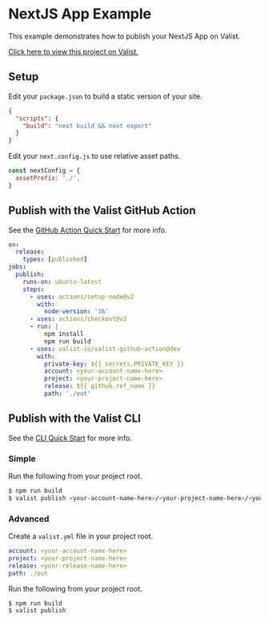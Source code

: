 # NextJS App Example

This example demonstrates how to publish your NextJS App on Valist.

[Click here to view this project on Valist.](https://mumbai.valist.io/nasdf/example-next-app)

## Setup

Edit your `package.json` to build a static version of your site.

```json
{
  "scripts": {
    "build": "next build && next export"
  }
}
```

Edit your `next.config.js` to use relative asset paths.

```javascript
const nextConfig = {
  assetPrefix: './',
}
```

## Publish with the Valist GitHub Action

See the [GitHub Action Quick Start](https://docs.valist.io/github-action/github-action-quick-start) for more info.

```yaml
on:
  release:
    types: [published]
jobs:
  publish:
    runs-on: ubuntu-latest
    steps:
      - uses: actions/setup-node@v2
        with:
          node-version: '16'
      - uses: actions/checkout@v2
      - run: |
          npm install
          npm run build
      - uses: valist-io/valist-github-action@dev
        with:
          private-key: ${{ secrets.PRIVATE_KEY }}
          account: <your-account-name-here>
          project: <your-project-name-here>
          release: ${{ github.ref_name }}
          path: './out'
```

## Publish with the Valist CLI

See the [CLI Quick Start](https://docs.valist.io/cli/cli-quick-start) for more info.

### Simple

Run the following from your project root.

```bash
$ npm run build
$ valist publish <your-account-name-here>/<your-project-name-here>/<your-release-name-here> ./out
```

### Advanced

Create a `valist.yml` file in your project root.

```yaml
account: <your-account-name-here>
project: <your-project-name-here>
release: <your-release-name-here>
path: ./out
```

Run the following from your project root.

```bash
$ npm run build
$ valist publish
```